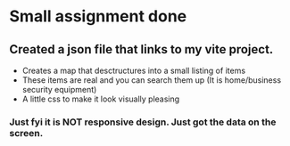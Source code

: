 # Small assignment done
## Created a json file that links to my vite project.
- Creates a map that desctructures into a small listing of items
- These items are real and you can search them up (It is home/business security equipment)
- A little css to make it look visually pleasing
### Just fyi it is NOT responsive design. Just got the data on the screen.

